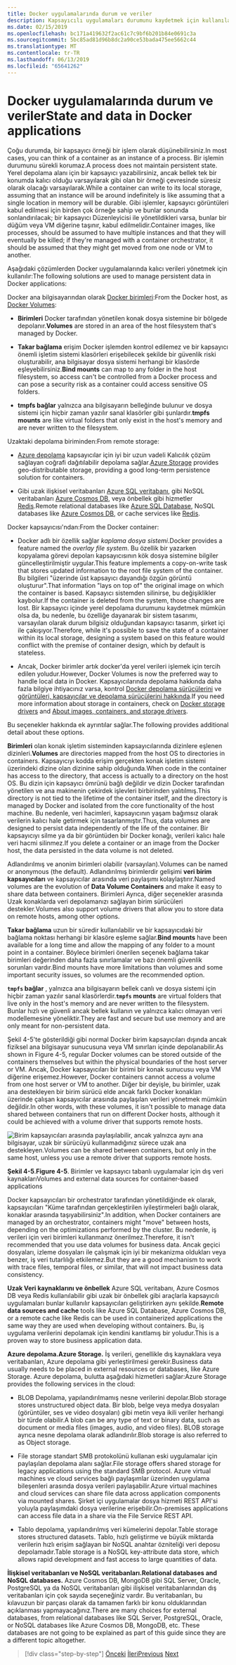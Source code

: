 ```yaml
---
title: Docker uygulamalarında durum ve veriler
description: Kapsayıcılı uygulamaları durumunu kaydetmek için kullanılabilir seçenek öğrenin.
ms.date: 02/15/2019
ms.openlocfilehash: bc171a419632f2ac61c7c9bf6b201b84e0691c3a
ms.sourcegitcommit: 5bc85ad81d96b8dc2a90ce53bada475ee5662c44
ms.translationtype: MT
ms.contentlocale: tr-TR
ms.lasthandoff: 06/13/2019
ms.locfileid: "65641262"
---
```

# <a name="state-and-data-in-docker-applications"></a><span data-ttu-id="b1946-103">Docker uygulamalarında durum ve veriler</span><span class="sxs-lookup"><span data-stu-id="b1946-103">State and data in Docker applications</span></span>

<span data-ttu-id="b1946-104">Çoğu durumda, bir kapsayıcı örneği bir işlem olarak düşünebilirsiniz.</span><span class="sxs-lookup"><span data-stu-id="b1946-104">In most cases, you can think of a container as an instance of a process.</span></span> <span data-ttu-id="b1946-105">Bir işlemin durumunu sürekli korumaz.</span><span class="sxs-lookup"><span data-stu-id="b1946-105">A process does not maintain persistent state.</span></span> <span data-ttu-id="b1946-106">Yerel depolama alanı için bir kapsayıcı yazabilirsiniz, ancak bellek tek bir konumda kalıcı olduğu varsayılarak gibi olan bir örneği çevresinde süresiz olarak olacağı varsayılarak.</span><span class="sxs-lookup"><span data-stu-id="b1946-106">While a container can write to its local storage, assuming that an instance will be around indefinitely is like assuming that a single location in memory will be durable.</span></span> <span data-ttu-id="b1946-107">Gibi işlemler, kapsayıcı görüntüleri kabul edilmesi için birden çok örneğe sahip ve bunlar sonunda sonlandırılacak; bir kapsayıcı Düzenleyicisi ile yönetildikleri varsa, bunlar bir düğüm veya VM diğerine taşınır, kabul edilmelidir.</span><span class="sxs-lookup"><span data-stu-id="b1946-107">Container images, like processes, should be assumed to have multiple instances and that they will eventually be killed; if they're managed with a container orchestrator, it should be assumed that they might get moved from one node or VM to another.</span></span>

<span data-ttu-id="b1946-108">Aşağıdaki çözümlerden Docker uygulamalarında kalıcı verileri yönetmek için kullanılır:</span><span class="sxs-lookup"><span data-stu-id="b1946-108">The following solutions are used to manage persistent data in Docker applications:</span></span>

<span data-ttu-id="b1946-109">Docker ana bilgisayarından olarak [Docker birimleri](https://docs.docker.com/engine/admin/volumes/):</span><span class="sxs-lookup"><span data-stu-id="b1946-109">From the Docker host, as [Docker Volumes](https://docs.docker.com/engine/admin/volumes/):</span></span>

- <span data-ttu-id="b1946-110">**Birimleri** Docker tarafından yönetilen konak dosya sistemine bir bölgede depolanır.</span><span class="sxs-lookup"><span data-stu-id="b1946-110">**Volumes** are stored in an area of the host filesystem that's managed by Docker.</span></span>

- <span data-ttu-id="b1946-111">**Takar bağlama** erişim Docker işlemden kontrol edilemez ve bir kapsayıcı önemli işletim sistemi klasörleri erişebilecek şekilde bir güvenlik riski oluşturabilir, ana bilgisayar dosya sistemi herhangi bir klasörde eşleyebilirsiniz.</span><span class="sxs-lookup"><span data-stu-id="b1946-111">**Bind mounts** can map to any folder in the host filesystem, so access can't be controlled from a Docker process and can pose a security risk as a container could access sensitive OS folders.</span></span>

- <span data-ttu-id="b1946-112">**tmpfs bağlar** yalnızca ana bilgisayarın belleğinde bulunur ve dosya sistemi için hiçbir zaman yazılır sanal klasörler gibi şunlardır.</span><span class="sxs-lookup"><span data-stu-id="b1946-112">**tmpfs mounts** are like virtual folders that only exist in the host's memory and are never written to the filesystem.</span></span>

<span data-ttu-id="b1946-113">Uzaktaki depolama biriminden:</span><span class="sxs-lookup"><span data-stu-id="b1946-113">From remote storage:</span></span>

- <span data-ttu-id="b1946-114">[Azure depolama](https://azure.microsoft.com/documentation/services/storage/) kapsayıcılar için iyi bir uzun vadeli Kalıcılık çözüm sağlayan coğrafi dağıtılabilir depolama sağlar.</span><span class="sxs-lookup"><span data-stu-id="b1946-114">[Azure Storage](https://azure.microsoft.com/documentation/services/storage/) provides geo-distributable storage, providing a good long-term persistence solution for containers.</span></span>

- <span data-ttu-id="b1946-115">Gibi uzak ilişkisel veritabanları [Azure SQL veritabanı](https://azure.microsoft.com/services/sql-database/), gibi NoSQL veritabanları [Azure Cosmos DB](https://docs.microsoft.com/azure/cosmos-db/introduction), veya önbellek gibi hizmetler [Redis](https://redis.io/).</span><span class="sxs-lookup"><span data-stu-id="b1946-115">Remote relational databases like [Azure SQL Database](https://azure.microsoft.com/services/sql-database/), NoSQL databases like [Azure Cosmos DB](https://docs.microsoft.com/azure/cosmos-db/introduction), or cache services like [Redis](https://redis.io/).</span></span>

<span data-ttu-id="b1946-116">Docker kapsayıcısı'ndan:</span><span class="sxs-lookup"><span data-stu-id="b1946-116">From the Docker container:</span></span>

- <span data-ttu-id="b1946-117">Docker adlı bir özellik sağlar *kaplama dosya sistemi*.</span><span class="sxs-lookup"><span data-stu-id="b1946-117">Docker provides a feature named the *overlay file system*.</span></span> <span data-ttu-id="b1946-118">Bu özellik bir yazarken kopyalama görevi depoları kapsayıcısının kök dosya sistemine bilgiler güncelleştirilmiştir uygular.</span><span class="sxs-lookup"><span data-stu-id="b1946-118">This feature implements a copy-on-write task that stores updated information to the root file system of the container.</span></span> <span data-ttu-id="b1946-119">Bu bilgileri "üzerinde üst kapsayıcı dayandığı özgün görüntü oluşturur".</span><span class="sxs-lookup"><span data-stu-id="b1946-119">That information "lays on top of" the original image on which the container is based.</span></span> <span data-ttu-id="b1946-120">Kapsayıcı sistemden silinirse, bu değişiklikler kaybolur.</span><span class="sxs-lookup"><span data-stu-id="b1946-120">If the container is deleted from the system, those changes are lost.</span></span> <span data-ttu-id="b1946-121">Bir kapsayıcı içinde yerel depolama durumunu kaydetmek mümkün olsa da, bu nedenle, bu özelliğe dayanarak bir sistem tasarımı, varsayılan olarak durum bilgisiz olduğundan kapsayıcı tasarım, şirket içi ile çakışıyor.</span><span class="sxs-lookup"><span data-stu-id="b1946-121">Therefore, while it's possible to save the state of a container within its local storage, designing a system based on this feature would conflict with the premise of container design, which by default is stateless.</span></span>

- <span data-ttu-id="b1946-122">Ancak, Docker birimler artık docker'da yerel verileri işlemek için tercih edilen yoludur.</span><span class="sxs-lookup"><span data-stu-id="b1946-122">However, Docker Volumes is now the preferred way to handle local data in Docker.</span></span> <span data-ttu-id="b1946-123">Kapsayıcılarında depolama hakkında daha fazla bilgiye ihtiyacınız varsa, kontrol [Docker depolama sürücülerini](https://docs.docker.com/engine/userguide/storagedriver/) ve [görüntüleri, kapsayıcılar ve depolama sürücülerini hakkında](https://docs.docker.com/engine/userguide/storagedriver/imagesandcontainers/).</span><span class="sxs-lookup"><span data-stu-id="b1946-123">If you need more information about storage in containers, check on [Docker storage drivers](https://docs.docker.com/engine/userguide/storagedriver/) and [About images, containers, and storage drivers](https://docs.docker.com/engine/userguide/storagedriver/imagesandcontainers/).</span></span>

<span data-ttu-id="b1946-124">Bu seçenekler hakkında ek ayrıntılar sağlar.</span><span class="sxs-lookup"><span data-stu-id="b1946-124">The following provides additional detail about these options.</span></span>

<span data-ttu-id="b1946-125">**Birimleri** olan konak işletim sisteminden kapsayıcılarında dizinlere eşlenen dizinleri.</span><span class="sxs-lookup"><span data-stu-id="b1946-125">**Volumes** are directories mapped from the host OS to directories in containers.</span></span> <span data-ttu-id="b1946-126">Kapsayıcıyı kodda erişim gerçekten konak işletim sistemi üzerindeki dizine olan dizinine sahip olduğunda.</span><span class="sxs-lookup"><span data-stu-id="b1946-126">When code in the container has access to the directory, that access is actually to a directory on the host OS.</span></span> <span data-ttu-id="b1946-127">Bu dizin için kapsayıcı ömrünü bağlı değildir ve dizin Docker tarafından yönetilen ve ana makinenin çekirdek işlevleri birbirinden yalıtılmış.</span><span class="sxs-lookup"><span data-stu-id="b1946-127">This directory is not tied to the lifetime of the container itself, and the directory is managed by Docker and isolated from the core functionality of the host machine.</span></span> <span data-ttu-id="b1946-128">Bu nedenle, veri hacimleri, kapsayıcının yaşam bağımsız olarak verilerin kalıcı hale getirmek için tasarlanmıştır.</span><span class="sxs-lookup"><span data-stu-id="b1946-128">Thus, data volumes are designed to persist data independently of the life of the container.</span></span> <span data-ttu-id="b1946-129">Bir kapsayıcıyı silme ya da bir görüntüden bir Docker konağı, verileri kalıcı hale veri hacmi silinmez.</span><span class="sxs-lookup"><span data-stu-id="b1946-129">If you delete a container or an image from the Docker host, the data persisted in the data volume is not deleted.</span></span>

<span data-ttu-id="b1946-130">Adlandırılmış ve anonim birimleri olabilir (varsayılan).</span><span class="sxs-lookup"><span data-stu-id="b1946-130">Volumes can be named or anonymous (the default).</span></span> <span data-ttu-id="b1946-131">Adlandırılmış birimlerdir gelişimi **veri birim kapsayıcıları** ve kapsayıcılar arasında veri paylaşımı kolaylaştırır.</span><span class="sxs-lookup"><span data-stu-id="b1946-131">Named volumes are the evolution of **Data Volume Containers** and make it easy to share data between containers.</span></span> <span data-ttu-id="b1946-132">Birimleri Ayrıca, diğer seçenekler arasında Uzak konaklarda veri depolamanızı sağlayan birim sürücüleri destekler.</span><span class="sxs-lookup"><span data-stu-id="b1946-132">Volumes also support volume drivers that allow you to store data on remote hosts, among other options.</span></span>

<span data-ttu-id="b1946-133">**Takar bağlama** uzun bir süredir kullanılabilir ve bir kapsayıcıdaki bir bağlama noktası herhangi bir klasöre eşleme sağlar.</span><span class="sxs-lookup"><span data-stu-id="b1946-133">**Bind mounts** have been available for a long time and allow the mapping of any folder to a mount point in a container.</span></span> <span data-ttu-id="b1946-134">Böylece birimleri önerilen seçenek bağlama takar birimleri değerinden daha fazla sınırlamalar ve bazı önemli güvenlik sorunları vardır.</span><span class="sxs-lookup"><span data-stu-id="b1946-134">Bind mounts have more limitations than volumes and some important security issues, so volumes are the recommended option.</span></span>

<span data-ttu-id="b1946-135">**`tmpfs` bağlar** , yalnızca ana bilgisayarın bellek canlı ve dosya sistemi için hiçbir zaman yazılır sanal klasörlerdir.</span><span class="sxs-lookup"><span data-stu-id="b1946-135">**`tmpfs` mounts** are virtual folders that live only in the host's memory and are never written to the filesystem.</span></span> <span data-ttu-id="b1946-136">Bunlar hızlı ve güvenli ancak bellek kullanın ve yalnızca kalıcı olmayan veri modellemesine yöneliktir.</span><span class="sxs-lookup"><span data-stu-id="b1946-136">They are fast and secure but use memory and are only meant for non-persistent data.</span></span>

<span data-ttu-id="b1946-137">Şekil 4-5'te gösterildiği gibi normal Docker birim kapsayıcıları dışında ancak fiziksel ana bilgisayar sunucusuna veya VM sınırları içinde depolanabilir.</span><span class="sxs-lookup"><span data-stu-id="b1946-137">As shown in Figure 4-5, regular Docker volumes can be stored outside of the containers themselves but within the physical boundaries of the host server or VM.</span></span> <span data-ttu-id="b1946-138">Ancak, Docker kapsayıcıları bir birimi bir konak sunucusu veya VM diğerine erişemez.</span><span class="sxs-lookup"><span data-stu-id="b1946-138">However, Docker containers cannot access a volume from one host server or VM to another.</span></span> <span data-ttu-id="b1946-139">Diğer bir deyişle, bu birimler, uzak ana destekleyen bir birim sürücü elde ancak farklı Docker konakları üzerinde çalışan kapsayıcılar arasında paylaşılan verileri yönetmek mümkün değildir.</span><span class="sxs-lookup"><span data-stu-id="b1946-139">In other words, with these volumes, it isn't possible to manage data shared between containers that run on different Docker hosts, although it could be achieved with a volume driver that supports remote hosts.</span></span>

![<span data-ttu-id="b1946-140">Birim kapsayıcıları arasında paylaşılabilir, ancak yalnızca aynı ana bilgisayar, uzak bir sürücüyü kullanmadığınız sürece uzak ana destekleyen.</span><span class="sxs-lookup"><span data-stu-id="b1946-140">Volumes can be shared between containers, but only in the same host, unless you use a remote driver that supports remote hosts.</span></span> ](./media/image5.png)

<span data-ttu-id="b1946-141">**Şekil 4-5**.</span><span class="sxs-lookup"><span data-stu-id="b1946-141">**Figure 4-5**.</span></span> <span data-ttu-id="b1946-142">Birimler ve kapsayıcı tabanlı uygulamalar için dış veri kaynakları</span><span class="sxs-lookup"><span data-stu-id="b1946-142">Volumes and external data sources for container-based applications</span></span>

<span data-ttu-id="b1946-143">Docker kapsayıcıları bir orchestrator tarafından yönetildiğinde ek olarak, kapsayıcıları "Küme tarafından gerçekleştirilen iyileştirmeleri bağlı olarak, konaklar arasında taşıyabilirsiniz".</span><span class="sxs-lookup"><span data-stu-id="b1946-143">In addition, when Docker containers are managed by an orchestrator, containers might "move" between hosts, depending on the optimizations performed by the cluster.</span></span> <span data-ttu-id="b1946-144">Bu nedenle, iş verileri için veri birimleri kullanmanız önerilmez.</span><span class="sxs-lookup"><span data-stu-id="b1946-144">Therefore, it isn't recommended that you use data volumes for business data.</span></span> <span data-ttu-id="b1946-145">Ancak geçici dosyaları, izleme dosyaları ile çalışmak için iyi bir mekanizma oldukları veya benzer, iş veri tutarlılığı etkilemez.</span><span class="sxs-lookup"><span data-stu-id="b1946-145">But they are a good mechanism to work with trace files, temporal files, or similar, that will not impact business data consistency.</span></span>

<span data-ttu-id="b1946-146">**Uzak Veri kaynaklarını ve önbellek** Azure SQL veritabanı, Azure Cosmos DB veya Redis kullanılabilir gibi uzak bir önbellek gibi araçlarla kapsayıcılı uygulamaları bunlar kullanılır kapsayıcıları geliştirirken aynı şekilde.</span><span class="sxs-lookup"><span data-stu-id="b1946-146">**Remote data sources and cache** tools like Azure SQL Database, Azure Cosmos DB, or a remote cache like Redis can be used in containerized applications the same way they are used when developing without containers.</span></span> <span data-ttu-id="b1946-147">Bu, iş uygulama verilerini depolamak için kendini kanıtlamış bir yoludur.</span><span class="sxs-lookup"><span data-stu-id="b1946-147">This is a proven way to store business application data.</span></span>

<span data-ttu-id="b1946-148">**Azure depolama.**</span><span class="sxs-lookup"><span data-stu-id="b1946-148">**Azure Storage.**</span></span> <span data-ttu-id="b1946-149">İş verileri, genellikle dış kaynaklara veya veritabanları, Azure depolama gibi yerleştirilmesi gerekir.</span><span class="sxs-lookup"><span data-stu-id="b1946-149">Business data usually needs to be placed in external resources or databases, like Azure Storage.</span></span> <span data-ttu-id="b1946-150">Azure depolama, bulutta aşağıdaki hizmetleri sağlar:</span><span class="sxs-lookup"><span data-stu-id="b1946-150">Azure Storage provides the following services in the cloud:</span></span>

- <span data-ttu-id="b1946-151">BLOB Depolama, yapılandırılmamış nesne verilerini depolar.</span><span class="sxs-lookup"><span data-stu-id="b1946-151">Blob storage stores unstructured object data.</span></span> <span data-ttu-id="b1946-152">Bir blob, belge veya medya dosyaları (görüntüler, ses ve video dosyaları) gibi metin veya ikili veriler herhangi bir türde olabilir.</span><span class="sxs-lookup"><span data-stu-id="b1946-152">A blob can be any type of text or binary data, such as document or media files (images, audio, and video files).</span></span> <span data-ttu-id="b1946-153">BLOB storage ayrıca nesne depolama olarak adlandırılır.</span><span class="sxs-lookup"><span data-stu-id="b1946-153">Blob storage is also referred to as Object storage.</span></span>

- <span data-ttu-id="b1946-154">File storage standart SMB protokolünü kullanan eski uygulamalar için paylaşılan depolama alanı sağlar.</span><span class="sxs-lookup"><span data-stu-id="b1946-154">File storage offers shared storage for legacy applications using the standard SMB protocol.</span></span> <span data-ttu-id="b1946-155">Azure virtual machines ve cloud services bağlı paylaşımlar üzerinden uygulama bileşenleri arasında dosya verileri paylaşabilir.</span><span class="sxs-lookup"><span data-stu-id="b1946-155">Azure virtual machines and cloud services can share file data across application components via mounted shares.</span></span> <span data-ttu-id="b1946-156">Şirket içi uygulamalar dosya hizmeti REST API'si yoluyla paylaşımdaki dosya verilerine erişebilir.</span><span class="sxs-lookup"><span data-stu-id="b1946-156">On-premises applications can access file data in a share via the File Service REST API.</span></span>

- <span data-ttu-id="b1946-157">Tablo depolama, yapılandırılmış veri kümelerini depolar.</span><span class="sxs-lookup"><span data-stu-id="b1946-157">Table storage stores structured datasets.</span></span> <span data-ttu-id="b1946-158">Tablo, hızlı geliştirme ve büyük miktarda verilerin hızlı erişim sağlayan bir NoSQL anahtar özniteliği veri deposu depolamadır.</span><span class="sxs-lookup"><span data-stu-id="b1946-158">Table storage is a NoSQL key-attribute data store, which allows rapid development and fast access to large quantities of data.</span></span>

<span data-ttu-id="b1946-159">**İlişkisel veritabanları ve NoSQL veritabanları.**</span><span class="sxs-lookup"><span data-stu-id="b1946-159">**Relational databases and NoSQL databases.**</span></span> <span data-ttu-id="b1946-160">Azure Cosmos DB, MongoDB gibi SQL Server, Oracle, PostgreSQL ya da NoSQL veritabanları gibi ilişkisel veritabanlarından dış veritabanları için çok sayıda seçeneğiniz vardır. Bu veritabanları, bu kılavuzun bir parçası olarak da tamamen farklı bir konu olduklarından açıklanması yapmayacağınız.</span><span class="sxs-lookup"><span data-stu-id="b1946-160">There are many choices for external databases, from relational databases like SQL Server, PostgreSQL, Oracle, or NoSQL databases like Azure Cosmos DB, MongoDB, etc. These databases are not going to be explained as part of this guide since they are a different topic altogether.</span></span>

>[!div class="step-by-step"]
><span data-ttu-id="b1946-161">[Önceki](monolithic-applications.md)
>[İleri](soa-applications.md)</span><span class="sxs-lookup"><span data-stu-id="b1946-161">[Previous](monolithic-applications.md)
[Next](soa-applications.md)</span></span>
